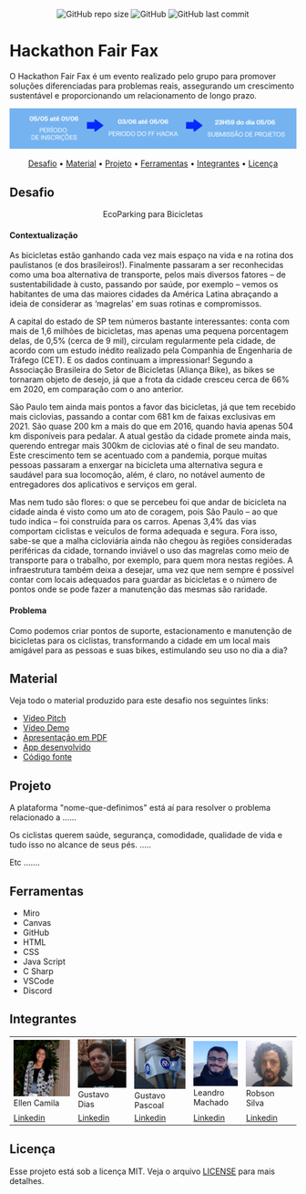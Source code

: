 <p align="center">
<img alt="GitHub repo size" src="https://img.shields.io/github/repo-size/gpd38/desafioShaweeFairFax">
<img alt="GitHub" src="https://img.shields.io/github/license/gpd38/desafioShaweeFairFax">
<img alt="GitHub last commit" src="https://img.shields.io/github/last-commit/gpd38/desafioShaweeFairFax?color=red">
</p>

# Hackathon Fair Fax 

O Hackathon Fair Fax é um evento realizado pelo grupo para promover soluções diferenciadas para problemas reais, assegurando um crescimento sustentável e proporcionando um relacionamento de longo prazo.

<img src="img/datas.png"/><br>

<p align="center">
  <a href="#desafio">Desafio</a> •
  <a href="#material">Material</a> •
  <a href="#projeto">Projeto</a> •
  <a href="#ferramentas">Ferramentas</a> •
  <a href="#integrantes">Integrantes</a> •
  <a href="#licença">Licença</a>
</p>

## Desafio

<p align="center">EcoParking para Bicicletas</p>

#### Contextualização

<p>As bicicletas estão ganhando cada vez mais espaço na vida e na rotina dos paulistanos (e dos brasileiros!). Finalmente passaram a ser reconhecidas como uma boa alternativa de transporte, pelos mais diversos fatores – de sustentabilidade à custo, passando por saúde, por exemplo – vemos os habitantes de uma das maiores cidades da América Latina abraçando a ideia de considerar as ‘magrelas’ em suas rotinas e compromissos.</p>

<p>A capital do estado de SP tem números bastante interessantes: conta com mais de 1,6 milhões de bicicletas, mas apenas uma pequena porcentagem delas, de 0,5% (cerca de 9 mil), circulam regularmente pela cidade, de acordo com um estudo inédito realizado pela Companhia de Engenharia de Tráfego (CET). E os dados continuam a impressionar! Segundo a Associação Brasileira do Setor de Bicicletas (Aliança Bike), as bikes se tornaram objeto de desejo, já que a frota da cidade cresceu cerca de 66% em 2020, em comparação com o ano anterior.</p>

<p>São Paulo tem ainda mais pontos a favor das bicicletas, já que tem recebido mais ciclovias, passando a contar com 681 km de faixas exclusivas em 2021. São quase 200 km a mais do que em 2016, quando havia apenas 504 km disponíveis para pedalar. A atual gestão da cidade promete ainda mais, querendo entregar mais 300km de ciclovias até o final de seu mandato. Este crescimento tem se acentuado com a pandemia, porque muitas pessoas passaram a enxergar na bicicleta uma alternativa segura e saudável para sua locomoção, além, é claro, no notável aumento de entregadores dos aplicativos e serviços em geral. </p>

<p>Mas nem tudo são flores: o que se percebeu foi que andar de bicicleta na cidade ainda é visto como um ato de coragem, pois São Paulo – ao que tudo indica – foi construída para os carros. Apenas 3,4% das vias comportam ciclistas e veículos de forma adequada e segura. Fora isso, sabe-se que a malha cicloviária ainda não chegou às regiões consideradas periféricas da cidade, tornando inviável o uso das magrelas como meio de transporte para o trabalho, por exemplo, para quem mora nestas regiões. A infraestrutura também deixa a desejar, uma vez que nem sempre é possível contar com locais adequados para guardar as bicicletas e o número de pontos onde se pode fazer a manutenção das mesmas são raridade.</p>

#### Problema

<p>Como podemos criar pontos de suporte, estacionamento e manutenção de bicicletas para os ciclistas, transformando a cidade em um local mais amigável para as pessoas e suas bikes, estimulando seu uso no dia a dia?</p>

## Material

Veja todo o material produzido para este desafio nos seguintes links:

- [Vídeo Pitch](#)
- [Vídeo Demo](#)
- [Apresentação em PDF](#)
- [App desenvolvido](#)
- [Código fonte](#)

## Projeto

A plataforma "nome-que-definimos" está aí para resolver o problema relacionado a ......

Os ciclistas querem saúde, segurança, comodidade, qualidade de vida e tudo isso no alcance de seus pés. .....

Etc .......

## Ferramentas

<ul>
<li>Miro</li>
<li>Canvas</li>
<li>GitHub</li>
<li>HTML</li>
<li>CSS</li>
<li>Java Script</li>
<li>C Sharp</li>
<li>VSCode</li>
<li>Discord</li>
</ul>

## Integrantes

<table>
<tr>
    <td><img alt="Foto da Ellen" src="img/ellencamilacardias.png" /><br>Ellen Camila</td>
    <td><img alt="Foto do Gustavo Dias" src="img/gustavodias.png" /><br>Gustavo Dias</td>
    <td><img alt="Foto do Gustavo Pascoal" src="img/gustavopascoal.png" /><br>Gustavo Pascoal</td>
    <td><img alt="Foto do Leandro" src="img/leandromachadocosta.png" /><br>Leandro Machado</td>
    <td><img alt="Foto do Robson" src="img/robsonsilva.png" /><br>Robson Silva</td>
  </tr>
  <tr>
    <td><a href="https://www.linkedin.com/in/ellencamilacardias/" target="_blank">Linkedin</a></td>
    <td><a href="https://www.linkedin.com/in/gustavopereiradias" target="_blank">Linkedin</a></td>
    <td><a href="https://www.linkedin.com/in/gpascoal/" target="_blank">Linkedin</a></td>
    <td><a href="https://www.linkedin.com/in/leandro275/" target="_blank">Linkedin</a></td>
    <td><a href="https://github.com/rjsilvaoficial" target="_blank">Linkedin</a></td>
  </tr>
  </table>

## Licença

Esse projeto está sob a licença MIT. Veja o arquivo [LICENSE](LICENSE.md) para mais detalhes.
